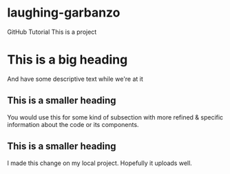 # laughing-garbanzo
GitHub Tutorial
This is a project

# This is a big heading

And have some descriptive text while we're at it

## This is a smaller heading

You would use this for some kind of subsection with more refined & specific information about the code or its components.

## This is a smaller heading

I made this change on my local project. Hopefully it uploads well.
